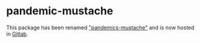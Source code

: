 # pandemic-mustache

This package has been renamed ["pandemics-mustache"](https://www.npmjs.com/package/pandemics-mustache) and is now hosted in [Gitlab](https://gitlab.com/pandemics/pandemics-mustache).
